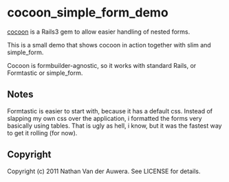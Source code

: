 # cocoon_simple_form_demo

[cocoon](http://github.com/nathanvda/cocoon) is a Rails3 gem to allow easier handling of nested forms.

This is a small demo that shows cocoon in action together with slim and simple_form.

Cocoon is formbuilder-agnostic, so it works with standard Rails, or Formtastic or simple_form.


## Notes

Formtastic is easier to start with, because it has a default css. Instead of slapping my own css
over the application, i formatted the forms very basically using tables. That is ugly as hell, i know,
but it was the fastest way to get it rolling (for now).

## Copyright

Copyright (c) 2011 Nathan Van der Auwera. See LICENSE for details.
